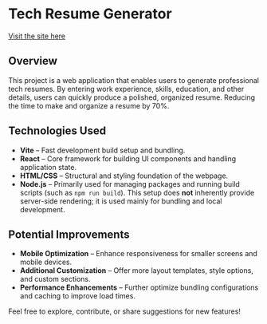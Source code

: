 # Tech Resume Generator

[Visit the site here](https://techresumegen.netlify.app/)

## Overview
This project is a web application that enables users to generate professional tech resumes. By entering work experience, skills, education, and other details, users can quickly produce a polished, organized resume. Reducing the time to make and organize a resume by 70%. 

## Technologies Used
- **Vite** – Fast development build setup and bundling.
- **React** – Core framework for building UI components and handling application state.
- **HTML/CSS** – Structural and styling foundation of the webpage.
- **Node.js** – Primarily used for managing packages and running build scripts (such as `npm run build`). This setup does **not** inherently provide server-side rendering; it is used mainly for bundling and local development.

## Potential Improvements
- **Mobile Optimization** – Enhance responsiveness for smaller screens and mobile devices.
- **Additional Customization** – Offer more layout templates, style options, and custom sections.
- **Performance Enhancements** – Further optimize bundling configurations and caching to improve load times.

Feel free to explore, contribute, or share suggestions for new features!
